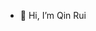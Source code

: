 - 👋 Hi, I’m Qin Rui

<!---
qr4d/qr4d is a ✨ special ✨ repository because its `README.md` (this file) appears on your GitHub profile.
You can click the Preview link to take a look at your changes.
--->
